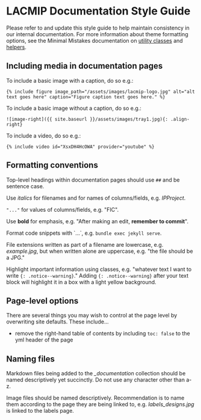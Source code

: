 # LACMIP Documentation Style Guide

Please refer to and update this style guide to help maintain consistency in our internal documentation.
For more information about theme formatting options, see the Minimal Mistakes documentation on [utility classes](https://mmistakes.github.io/minimal-mistakes/docs/utility-classes/) and [helpers](https://mmistakes.github.io/minimal-mistakes/docs/helpers/).

## Including media in documentation pages

To include a basic image with a caption, do so e.g.:
```
{% include figure image_path="/assets/images/lacmip-logo.jpg" alt="alt text goes here" caption="Figure caption text goes here." %}
```

To include a basic image without a caption, do so e.g.:
```
![image-right]({{ site.baseurl }}/assets/images/tray1.jpg){: .align-right}
```

To include a video, do so e.g.:
```
{% include video id="XsxDH4HcOWA" provider="youtube" %}
```

## Formatting conventions

Top-level headings within documentation pages should use `##` and be sentence case.

Use *italics* for filenames and for names of columns/fields, e.g. *IPProject*.

`"..."` for values of columns/fields, e.g. "FIC".

Use **bold** for emphasis, e.g. "After making an edit, **remember to commit**".

Format code snippets with \`...\`, e.g. `bundle exec jekyll serve`.

File extensions written as part of a filename are lowercase, e.g. *example.jpg*, but when written alone are uppercase, e.g. "the file should be a JPG."

Highlight important information using classes, e.g. "whatever text I want to write `{: .notice--warning}`." Adding `{: .notice--warning}` after your text block will highlight it in a box with a light yellow background.

## Page-level options

There are several things you may wish to control at the page level by overwriting site defaults. These include...
- remove the right-hand table of contents by including `toc: false` to the yml header of the page

## Naming files

Markdown files being added to the *_documentation* collection should be named descriptively yet succinctly. Do not use any character other than a-z.

Image files should be named descriptively. Recommendation is to name them according to the page they are being linked to, e.g. *labels_designs.jpg* is linked to the labels page.
